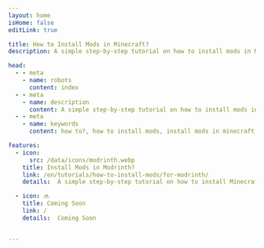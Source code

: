 ```yaml
---
layout: home
isHome: false
editLink: true

title: How to Install Mods in Minecraft?
description: A simple step-by-step tutorial on how to install mods in Minecraft.

head:
  - - meta
    - name: robots
      content: index
  - - meta
    - name: description
      content: A simple step-by-step tutorial on how to install mods in Minecraft.
  - - meta
    - name: keywords
      content: how to?, how to install mods, install mods in minecraft, meteor client, meteor client addon, minecraft mods

features:
  - icon:
      src: /data/icons/modrinth.webp
    title: Install Mods in Modrinth?
    link: /en/tutorials/how-to-install-mods/for-modrinth/
    details:  A simple step-by-step tutorial on how to install Minecraft mods in Modrinth.

  - icon: 🔜
    title: Coming Soon
    link: /
    details:  Coming Soon


---
```


